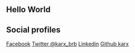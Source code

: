## Hello World

## Social profiles
[Facebook](https://www.facebook.com/karx01)
[Twitter @karx_brb](https://twitter.com/karx_brb)
[Linkedin](https://www.linkedin.com/in/karx01/)
[Github karx](https://github.com/karx)

